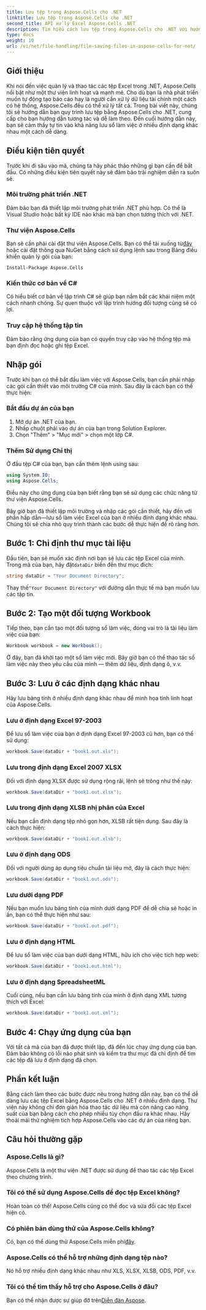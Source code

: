 ```yaml
---
title: Lưu tệp trong Aspose.Cells cho .NET
linktitle: Lưu tệp trong Aspose.Cells cho .NET
second_title: API xử lý Excel Aspose.Cells .NET
description: Tìm hiểu cách lưu tệp trong Aspose.Cells cho .NET với hướng dẫn từng bước này bao gồm nhiều định dạng tệp khác nhau.
type: docs
weight: 10
url: /vi/net/file-handling/file-saving-files-in-aspose-cells-for-net/
---
```

## Giới thiệu
Khi nói đến việc quản lý và thao tác các tệp Excel trong .NET, Aspose.Cells nổi bật như một thư viện linh hoạt và mạnh mẽ. Cho dù bạn là nhà phát triển muốn tự động tạo báo cáo hay là người cần xử lý dữ liệu tài chính một cách có hệ thống, Aspose.Cells đều có thể xử lý tất cả. Trong bài viết này, chúng tôi sẽ hướng dẫn bạn quy trình lưu tệp bằng Aspose.Cells cho .NET, cung cấp cho bạn hướng dẫn tương tác và dễ làm theo. Đến cuối hướng dẫn này, bạn sẽ cảm thấy tự tin vào khả năng lưu sổ làm việc ở nhiều định dạng khác nhau một cách dễ dàng.

## Điều kiện tiên quyết

Trước khi đi sâu vào mã, chúng ta hãy phác thảo những gì bạn cần để bắt đầu. Có những điều kiện tiên quyết này sẽ đảm bảo trải nghiệm diễn ra suôn sẻ.

### Môi trường phát triển .NET
Đảm bảo bạn đã thiết lập môi trường phát triển .NET phù hợp. Có thể là Visual Studio hoặc bất kỳ IDE nào khác mà bạn chọn tương thích với .NET.

### Thư viện Aspose.Cells
 Bạn sẽ cần phải cài đặt thư viện Aspose.Cells. Bạn có thể tải xuống từ[đây](https://releases.aspose.com/cells/net/) hoặc cài đặt thông qua NuGet bằng cách sử dụng lệnh sau trong Bảng điều khiển quản lý gói của bạn:
```
Install-Package Aspose.Cells
```

### Kiến thức cơ bản về C#
Có hiểu biết cơ bản về lập trình C# sẽ giúp bạn nắm bắt các khái niệm một cách nhanh chóng. Sự quen thuộc với lập trình hướng đối tượng cũng sẽ có lợi.

### Truy cập hệ thống tập tin
Đảm bảo rằng ứng dụng của bạn có quyền truy cập vào hệ thống tệp mà bạn định đọc hoặc ghi tệp Excel. 

## Nhập gói

Trước khi bạn có thể bắt đầu làm việc với Aspose.Cells, bạn cần phải nhập các gói cần thiết vào môi trường C# của mình. Sau đây là cách bạn có thể thực hiện:

### Bắt đầu dự án của bạn
1. Mở dự án .NET của bạn.
2. Nhấp chuột phải vào dự án của bạn trong Solution Explorer.
3. Chọn "Thêm" > "Mục mới" > chọn một lớp C#.

### Thêm Sử dụng Chỉ thị
Ở đầu tệp C# của bạn, bạn cần thêm lệnh using sau:
```csharp
using System.IO;
using Aspose.Cells;
```
Điều này cho ứng dụng của bạn biết rằng bạn sẽ sử dụng các chức năng từ thư viện Aspose.Cells.

Bây giờ bạn đã thiết lập môi trường và nhập các gói cần thiết, hãy đến với phần hấp dẫn—lưu sổ làm việc Excel của bạn ở nhiều định dạng khác nhau. Chúng tôi sẽ chia nhỏ quy trình thành các bước dễ thực hiện để rõ ràng hơn.

## Bước 1: Chỉ định thư mục tài liệu

 Đầu tiên, bạn sẽ muốn xác định nơi bạn sẽ lưu các tệp Excel của mình. Trong mã của bạn, hãy đặt`dataDir` biến đến thư mục đích:

```csharp
string dataDir = "Your Document Directory"; 
```
 Thay thế`"Your Document Directory"` với đường dẫn thực tế mà bạn muốn lưu các tập tin.

## Bước 2: Tạo một đối tượng Workbook

Tiếp theo, bạn cần tạo một đối tượng sổ làm việc, đóng vai trò là tài liệu làm việc của bạn:
```csharp
Workbook workbook = new Workbook(); 
```
Ở đây, bạn đã khởi tạo một sổ làm việc mới. Bây giờ bạn có thể thao tác sổ làm việc này theo yêu cầu của mình — thêm dữ liệu, định dạng ô, v.v.

## Bước 3: Lưu ở các định dạng khác nhau

Hãy lưu bảng tính ở nhiều định dạng khác nhau để minh họa tính linh hoạt của Aspose.Cells.

### Lưu ở định dạng Excel 97-2003

Để lưu sổ làm việc của bạn ở định dạng Excel 97-2003 cũ hơn, bạn có thể sử dụng:
```csharp
workbook.Save(dataDir + "book1.out.xls"); 
```

### Lưu trong định dạng Excel 2007 XLSX
Đối với định dạng XLSX được sử dụng rộng rãi, lệnh sẽ trông như thế này:
```csharp
workbook.Save(dataDir + "book1.out.xlsx"); 
```

### Lưu trong định dạng XLSB nhị phân của Excel
Nếu bạn cần định dạng tệp nhỏ gọn hơn, XLSB rất tiện dụng. Sau đây là cách thực hiện:
```csharp
workbook.Save(dataDir + "book1.out.xlsb"); 
```

### Lưu ở định dạng ODS
Đối với người dùng áp dụng tiêu chuẩn tài liệu mở, đây là cách thực hiện:
```csharp
workbook.Save(dataDir + "book1.out.ods"); 
```

### Lưu dưới dạng PDF
Nếu bạn muốn lưu bảng tính của mình dưới dạng PDF để dễ chia sẻ hoặc in ấn, bạn có thể thực hiện như sau:
```csharp
workbook.Save(dataDir + "book1.out.pdf"); 
```

### Lưu ở định dạng HTML
Để lưu sổ làm việc của bạn dưới dạng HTML, hữu ích cho việc tích hợp web:
```csharp
workbook.Save(dataDir + "book1.out.html"); 
```

### Lưu ở định dạng SpreadsheetML
Cuối cùng, nếu bạn cần lưu bảng tính của mình ở định dạng XML tương thích với Excel:
```csharp
workbook.Save(dataDir + "book1.out.xml"); 
```

## Bước 4: Chạy ứng dụng của bạn 

Với tất cả mã của bạn đã được thiết lập, đã đến lúc chạy ứng dụng của bạn. Đảm bảo không có lỗi nào phát sinh và kiểm tra thư mục đã chỉ định để tìm các tệp đã lưu ở định dạng đã chọn. 

## Phần kết luận

Bằng cách làm theo các bước được nêu trong hướng dẫn này, bạn có thể dễ dàng lưu các tệp Excel bằng Aspose.Cells cho .NET ở nhiều định dạng. Thư viện này không chỉ đơn giản hóa thao tác dữ liệu mà còn nâng cao năng suất của bạn bằng cách cho phép nhiều tùy chọn đầu ra khác nhau. Hãy thoải mái thử nghiệm tích hợp Aspose.Cells vào các dự án của riêng bạn.

## Câu hỏi thường gặp

### Aspose.Cells là gì?  
Aspose.Cells là một thư viện .NET được sử dụng để thao tác các tệp Excel theo chương trình.

### Tôi có thể sử dụng Aspose.Cells để đọc tệp Excel không?  
Hoàn toàn có thể! Aspose.Cells cũng có thể đọc và sửa đổi các tệp Excel hiện có.

### Có phiên bản dùng thử của Aspose.Cells không?  
 Có, bạn có thể dùng thử Aspose.Cells miễn phí[đây](https://releases.aspose.com/).

### Aspose.Cells có thể hỗ trợ những định dạng tệp nào?  
Nó hỗ trợ nhiều định dạng khác nhau như XLS, XLSX, XLSB, ODS, PDF, v.v.

### Tôi có thể tìm thấy hỗ trợ cho Aspose.Cells ở đâu?  
Bạn có thể nhận được sự giúp đỡ trên[Diễn đàn Aspose](https://forum.aspose.com/c/cells/9).